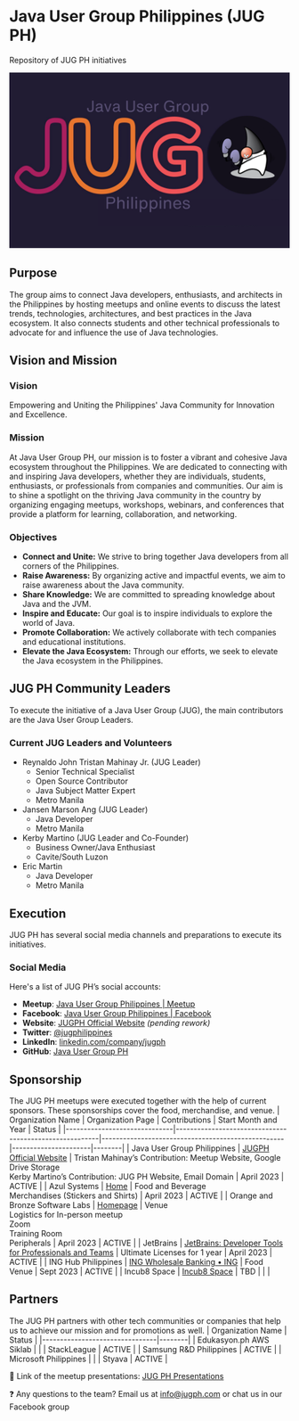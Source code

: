 # Java User Group Philippines (JUG PH)

Repository of JUG PH initiatives

<p align="center">
  <img src="/profile/images/jugph.png" alt="JUG PH Banner">
</p>

## Purpose
The group aims to connect Java developers, enthusiasts, and architects in the Philippines by hosting meetups and online events to discuss the latest trends, technologies, architectures, and best practices in the Java ecosystem. It also connects students and other technical professionals to advocate for and influence the use of Java technologies.

## Vision and Mission
### Vision
Empowering and Uniting the Philippines' Java Community for Innovation and Excellence.

### Mission
At Java User Group PH, our mission is to foster a vibrant and cohesive Java ecosystem throughout the Philippines. We are dedicated to connecting with and inspiring Java developers, whether they are individuals, students, enthusiasts, or professionals from companies and communities. Our aim is to shine a spotlight on the thriving Java community in the country by organizing engaging meetups, workshops, webinars, and conferences that provide a platform for learning, collaboration, and networking.

### Objectives
- **Connect and Unite:** We strive to bring together Java developers from all corners of the Philippines.
- **Raise Awareness:** By organizing active and impactful events, we aim to raise awareness about the Java community.
- **Share Knowledge:** We are committed to spreading knowledge about Java and the JVM.
- **Inspire and Educate:** Our goal is to inspire individuals to explore the world of Java.
- **Promote Collaboration:** We actively collaborate with tech companies and educational institutions.
- **Elevate the Java Ecosystem:** Through our efforts, we seek to elevate the Java ecosystem in the Philippines.

## JUG PH Community Leaders
To execute the initiative of a Java User Group (JUG), the main contributors are the Java User Group Leaders.

### Current JUG Leaders and Volunteers
- Reynaldo John Tristan Mahinay Jr. (JUG Leader)
  - Senior Technical Specialist
  - Open Source Contributor
  - Java Subject Matter Expert
  - Metro Manila
- Jansen Marson Ang (JUG Leader)
  - Java Developer
  - Metro Manila
- Kerby Martino (JUG Leader and Co-Founder)
  - Business Owner/Java Enthusiast
  - Cavite/South Luzon
- Eric Martin
  - Java Developer
  - Metro Manila

## Execution
JUG PH has several social media channels and preparations to execute its initiatives.

### Social Media
Here's a list of JUG PH’s social accounts:

- **Meetup**: [Java User Group Philippines | Meetup](https://www.meetup.com/java-user-group-ph/)
- **Facebook**: [Java User Group Philippines | Facebook](https://www.facebook.com/groups/jugph)
- **Website**: [JUGPH Official Website](https://jugph.divroll.com/) *(pending rework)*
- **Twitter**: [@jugphilippines](https://twitter.com/jugphilippines)
- **LinkedIn**: [linkedin.com/company/jugph](https://www.linkedin.com/company/96315234/admin/feed/posts/)
- **GitHub**: [Java User Group PH](https://github.com/JUGPH)

## Sponsorship
The JUG PH meetups were executed together with the help of current sponsors. These sponsorships cover the food, merchandise, and venue. 
| Organization Name            | Organization Page                                      | Contributions                                     | Start Month and Year | Status |
|------------------------------|--------------------------------------------------------|---------------------------------------------------|----------------------|--------|
| Java User Group Philippines  | [JUGPH Official Website](https://jugph.divroll.com/)                            | Tristan Mahinay’s Contribution: Meetup Website, Google Drive Storage<br>Kerby Martino’s Contribution: JUG PH Website, Email Domain | April 2023           | ACTIVE |
| Azul Systems                 | [Home](http://azul.com/)                                              | Food and Beverage<br>Merchandises (Stickers and Shirts) | April 2023           | ACTIVE |
| Orange and Bronze Software Labs | [Homepage](https://www.orangeandbronze.com/)                                        | Venue<br>Logistics for In-person meetup<br>Zoom<br>Training Room<br>Peripherals | April 2023           | ACTIVE |
| JetBrains                    | [JetBrains: Developer Tools for Professionals and Teams](https://www.jetbrains.com/) | Ultimate Licenses for 1 year                       | April 2023           | ACTIVE |
| ING Hub Philippines          | [ING Wholesale Banking • ING](https://www.ingwb.com/)                       | Food<br>Venue                                       | Sept 2023            | ACTIVE |
| Incub8 Space                 | [Incub8 Space](https://incub8space.com/)                                      | TBD                                                 |                      |        |

## Partners 
The JUG PH partners with other tech communities or companies that help us to achieve our mission and for promotions as well.
| Organization Name              | Status |
|--------------------------------|--------|
| Edukasyon.ph AWS Siklab        |        |
| StackLeague                    | ACTIVE |
| Samsung R&D Philippines        | ACTIVE |
| Microsoft Philippines          |        |
| Styava                        | ACTIVE |


🔗 Link of the meetup presentations: [JUG PH Presentations](https://github.com/JUGPH/java-presentations)

❓ Any questions to the team? Email us at <info@jugph.com> or chat us in our Facebook group
